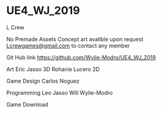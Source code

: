 # UE4_WJ_2019
L Crew 

No Premade Assets 
Concept art avalible upon request 
Lcrewgames@gmail.com to contact any member 

Git Hub link
https://github.com/Wylie-Modro/UE4_WJ_2019

Art
Eric Jasso 3D
Rohanie Lucero 2D

Game Design
Carlos Noguez

Programming
Leo Jasso
Will Wylie-Modro

Game Download


